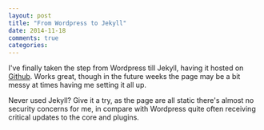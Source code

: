 ```yaml
---
layout: post
title: "From Wordpress to Jekyll"
date: 2014-11-18
comments: true
categories:
---
```


I've finally taken the step from Wordpress till Jekyll, having it hosted on [Github](https://github.com/Tomasuh/Tomasuh.github.io). Works great, though in the future weeks the page may be a bit messy at times having me setting it all up.

Never used Jekyll? Give it a try, as the page are all static there's almost no security concerns for me, in compare with Wordpress quite often receiving critical updates to the core and plugins.
